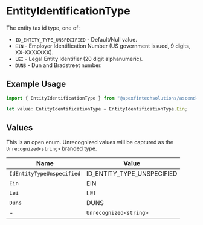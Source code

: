 # EntityIdentificationType

The entity tax id type, one of:
- `ID_ENTITY_TYPE_UNSPECIFIED` - Default/Null value.
- `EIN` - Employer Identification Number (US government issued, 9 digits, XX-XXXXXXX).
- `LEI` - Legal Entity Identifier (20 digit alphanumeric).
- `DUNS` - Dun and Bradstreet number.

## Example Usage

```typescript
import { EntityIdentificationType } from "@apexfintechsolutions/ascend-sdk/models/components";

let value: EntityIdentificationType = EntityIdentificationType.Ein;
```

## Values

This is an open enum. Unrecognized values will be captured as the `Unrecognized<string>` branded type.

| Name                       | Value                      |
| -------------------------- | -------------------------- |
| `IdEntityTypeUnspecified`  | ID_ENTITY_TYPE_UNSPECIFIED |
| `Ein`                      | EIN                        |
| `Lei`                      | LEI                        |
| `Duns`                     | DUNS                       |
| -                          | `Unrecognized<string>`     |